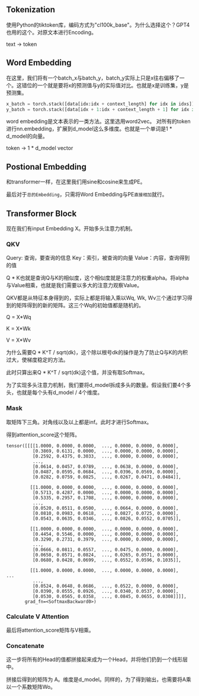 ## Tokenization
使用Python的tiktoken库，编码方式为"cl100k_base"。为什么选择这个？GPT4也用的这个。对原文本进行Encoding。

text -> token
## Word Embedding
在这里，我们将有一个batch_x与batch_y，batch_y实际上只是x往右偏移了一个。这错位的一个就是要将x的预测值与y的实际值对比。也就是x是训练集，y是预测集。
```py
x_batch = torch.stack([data[idx:idx + context_length] for idx in idxs])
y_batch = torch.stack([data[idx + 1:idx + context_length + 1] for idx in idxs])
```

word embedding是文本表示的一类方法。这里选用word2vec。
对所有的token进行nn.embedding，扩展到d_model这么多维度。也就是一个单词是1 * d_model的向量。

token -> 1 * d_model vector

## Postional Embedding
和transformer一样，在这里我们用sine和cosine来生成PE。

最后对于`总的Embedding`，只需将Word Embedding与PE`直接相加`就行。

## Transformer Block
现在我们有input Embedding X。开始多头注意力机制。

### QKV
Query: 查询，要查询的信息
Key：索引，被查询的向量
Value：内容，查询得到的值

Q * K也就是查询Q与K的相似度，这个相似度就是注意力的权重alpha。将alpha与Value相乘，也就是我们需要以多大的注意力观察Value。

QKV都是从特征本身得到的，实际上都是将输入乘以Wq, Wk, Wv三个通过学习得到的矩阵得到的新的矩阵。这三个Wq的初始值都是随机的。

Q = X*Wq

K = X*Wk

V = X*Wv

为什么需要Q * K^T / sqrt(dk)，这个除以根号dk的操作是为了防止Q与K的内积过大，使梯度稳定的方法。

此时只算出来Q * K^T / sqrt(dk)这个值，并没有取Softmax。

为了实现多头注意力机制，我们要将d_model拆成多头的数量。假设我们要4个多头，也就是每个头有d_model / 4个维度。

### Mask
取矩阵下三角。对角线以及以上都是inf。此时才进行Softmax。

得到attention_score这个矩阵。


```
tensor([[[[1.0000, 0.0000, 0.0000,  ..., 0.0000, 0.0000, 0.0000],
          [0.3869, 0.6131, 0.0000,  ..., 0.0000, 0.0000, 0.0000],
          [0.2592, 0.4375, 0.3033,  ..., 0.0000, 0.0000, 0.0000],
          ...,
          [0.0614, 0.0457, 0.0789,  ..., 0.0638, 0.0000, 0.0000],
          [0.0487, 0.0595, 0.0684,  ..., 0.0396, 0.0569, 0.0000],
          [0.0282, 0.0759, 0.0825,  ..., 0.0267, 0.0471, 0.0484]],

         [[1.0000, 0.0000, 0.0000,  ..., 0.0000, 0.0000, 0.0000],
          [0.5713, 0.4287, 0.0000,  ..., 0.0000, 0.0000, 0.0000],
          [0.5335, 0.2957, 0.1708,  ..., 0.0000, 0.0000, 0.0000],
          ...,
          [0.0520, 0.0511, 0.0500,  ..., 0.0664, 0.0000, 0.0000],
          [0.0810, 0.0983, 0.0618,  ..., 0.0827, 0.0725, 0.0000],
          [0.0543, 0.0635, 0.0346,  ..., 0.0826, 0.0552, 0.0705]],

         [[1.0000, 0.0000, 0.0000,  ..., 0.0000, 0.0000, 0.0000],
          [0.4454, 0.5546, 0.0000,  ..., 0.0000, 0.0000, 0.0000],
          [0.3290, 0.2731, 0.3979,  ..., 0.0000, 0.0000, 0.0000],
          ...,
          [0.0666, 0.0811, 0.0557,  ..., 0.0475, 0.0000, 0.0000],
          [0.0658, 0.0571, 0.0824,  ..., 0.0265, 0.0571, 0.0000],
          [0.0680, 0.0428, 0.0699,  ..., 0.0552, 0.0596, 0.1035]],

         [[1.0000, 0.0000, 0.0000,  ..., 0.0000, 0.0000, 0.0000],
...
          ...,
          [0.0524, 0.0648, 0.0686,  ..., 0.0522, 0.0000, 0.0000],
          [0.0390, 0.0555, 0.0926,  ..., 0.0340, 0.0537, 0.0000],
          [0.0530, 0.0565, 0.0358,  ..., 0.0845, 0.0655, 0.0308]]]],
       grad_fn=<SoftmaxBackward0>)
```

### Calculate V Attention
最后将attention_score矩阵与V相乘。

### Concatenate
这一步将所有的Head的值都拼接起来成为一个Head，并将他们扔到一个线形层中。

拼接后得到的矩阵为 A。维度是d_model。同样的，为了得到输出，也需要将A乘以一个系数矩阵Wo。
